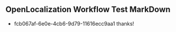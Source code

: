 ## OpenLocalization Workflow Test MarkDown
* fcb067af-6e0e-4cb6-9d79-11616ecc9aa1 
thanks!<!--HONumber=Mar16_HO3-->
